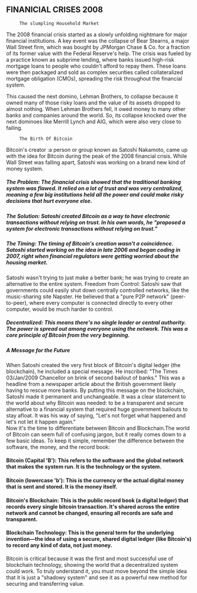 ## FINANICIAL CRISES 2008

         The slumpling Household Market

The 2008 financial crisis started as a slowly unfolding nightmare for major financial institutions. A key event was the collapse of Bear Stearns, a major Wall Street firm, which was bought by JPMorgan Chase & Co. for a fraction of its former value with the Federal Reserve's help. The crisis was fueled by a practice known as subprime lending, where banks issued high-risk mortgage loans to people who couldn't afford to repay them. These loans were then packaged and sold as complex securities called collateralized mortgage obligation (CMOs), spreading the risk throughout the financial system.

 This caused the next domino, Lehman Brothers, to collapse because it owned many of those risky loans and the value of its assets dropped to almost nothing.
​When Lehman Brothers fell, it owed money to many other banks and companies around the world. So, its collapse knocked over the next dominoes like Merrill Lynch and AIG, which were also very close to failing.

         The Birth Of Bitcoin

 Bitcoin's creator :a person or group known as Satoshi Nakamoto, came up with the idea for Bitcoin during the peak of the 2008 financial crisis. While Wall Street was falling apart, Satoshi was working on a brand new kind of money system.

##### The Problem: The financial crisis showed that the traditional banking system was flawed. It relied on a lot of trust and was very centralized, meaning a       few  big  institutions held all the power and could make risky decisions that hurt everyone else.

#####   The Solution: Satoshi created Bitcoin as a way to have electronic transactions without relying on trust. In his own words, he "proposed a system for electronic   transactions without relying on trust."

#####   The Timing: The timing of Bitcoin's creation wasn't a coincidence. Satoshi started working on the idea in late 2006 and began coding in 2007, right when financial regulators were getting worried about the housing market.

Satoshi wasn't trying to just make a better bank; he was trying to create an alternative to the entire system.
Freedom from Control: Satoshi saw that governments could easily shut down centrally controlled networks, like the music-sharing site Napster. He believed that a "pure P2P network" (peer-to-peer), where every computer is connected directly to every other computer, would be much harder to control.

##### Decentralized: This means there's no single leader or central authority. The power is spread out among everyone using the network. This was a core principle of Bitcoin from the very beginning.

##### A Message for the Future

When Satoshi created the very first block of Bitcoin's digital ledger (the blockchain), he included a special message.
He inscribed: "The Times 03/Jan/2009 Chancellor on brink of second bailout of banks."
This was a headline from a newspaper article about the British government likely having to rescue more banks.
By putting this message on the blockchain, Satoshi made it permanent and unchangeable. It was a clear statement to the world about why Bitcoin was needed: to be a transparent and secure alternative to a financial system that required huge government bailouts to stay afloat. It was his way of saying, "Let's not forget what happened and let's not let it happen again."  
Now it's the time to differentiate between Bitcoin and Blockchain.The world of Bitcoin can seem full of confusing jargon, but it really comes down to a few basic ideas. To keep it simple, remember the difference between the software, the money, and the record book:

#### Bitcoin (Capital 'B'): This refers to the software and the global network that makes the system run. It is the technology or the system.

#### Bitcoin (lowercase 'b'): This is the currency or the actual digital money that is sent and stored. It is the money itself.

#### Bitcoin's Blockchain: This is the public record book (a digital ledger) that records every single bitcoin transaction. It's shared across the entire network and cannot be changed, ensuring all records are safe and transparent.

#### Blockchain Technology: This is the general term for the underlying invention—the idea of using a secure, shared digital ledger (like Bitcoin's) to record any kind of data, not just money.

Bitcoin is critical because it was the first and most successful use of blockchain technology, showing the world that a decentralized system could work. To truly understand it, you must move beyond the simple idea that it is just a "shadowy system" and see it as a powerful new method for securing and transferring value.